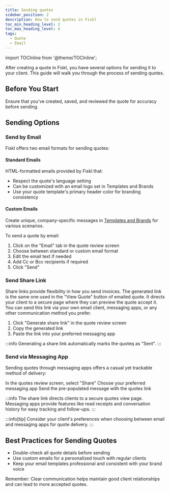 ```yaml
---
title: Sending quotes
sidebar_position: 2
description: How to send quotes in Fiskl
toc_min_heading_level: 2
toc_max_heading_level: 4
tags:
  - Quote
  - Email
---
```


import TOCInline from '@theme/TOCInline';

After creating a quote in Fiskl, you have several options for sending it to your client. This guide will walk you through the process of sending quotes.

## Before You Start

Ensure that you've created, saved, and reviewed the quote for accuracy before sending.

## Sending Options

### Send by Email

Fiskl offers two email formats for sending quotes:

#### Standard Emails

HTML-formatted emails provided by Fiskl that:
- Respect the quote's language setting
- Can be customized with an email logo set in Templates and Brands
- Use your quote template's primary header color for branding consistency

#### Custom Emails

Create unique, company-specific messages in [Templates and Brands](../../Settings-Configurations/templates-and-brands#custom-emails) for various scenarios.

To send a quote by email:
1. Click on the "Email" tab in the quote review screen
2. Choose between standard or custom email format
3. Edit the email text if needed
4. Add Cc or Bcc recipients if required
5. Click "Send"

### Send Share Link

Share links provide flexibility in how you send invoices. The generated link is the same one used in the "View Quote" button of emailed quote. It directs your client to a secure page where they can preview the quote accept it. You can send this link via your own email client, messaging apps, or any other communication method you prefer.

1. Click "Generate share link" in the quote review screen
2. Copy the generated link
3. Paste the link into your preferred messaging app

:::info
Generating a share link automatically marks the quoteq as "Sent".
:::

### Send via Messaging App

Sending quotes through messaging apps offers a casual yet trackable method of delivery:

In the quotes review screen, select "Share"
Choose your preferred messaging app
Send the pre-populated message with the quotes link

:::info
The share link directs clients to a secure quotes view page. Messaging apps provide features like read receipts and conversation history for easy tracking and follow-ups.
:::

:::info[tip]
Consider your client's preferences when choosing between email and messaging apps for quote delivery.
:::

## Best Practices for Sending Quotes

- Double-check all quote details before sending
- Use custom emails for a personalized touch with regular clients
- Keep your email templates professional and consistent with your brand voice

Remember: Clear communication helps maintain good client relationships and can lead to more accepted quotes.
